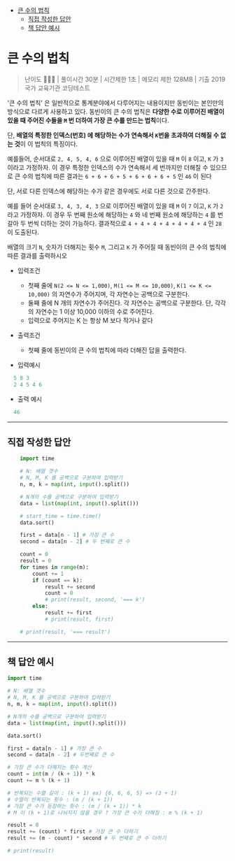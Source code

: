 - [큰 수의 법칙](#큰-수의-법칙)
  - [직접 작성한 답안](#직접-작성한-답안)
  - [책 답안 예시](#책-답안-예시)

# 큰 수의 법칙

> 난이도 🧡🤍🤍 | 풀이시간 30분 | 시간제한 1초 | 메모리 제한 128MB | 기출 2019 국가 교육기관 코딩테스트

'큰 수의 법칙' 은 일반적으로 통계분야에서 다루어지는 내용이지만 동빈이는 본인만의 방식으로 다르게 사용하고 있다. 동빈이의 큰 수의 법칙은 **다양한 수로 이루어진 배열이 있을 때 주어진 수들을 `M` 번 더하여 가장 큰 수를 만드는 법칙**이다.

단, **배열의 특정한 인덱스(번호) 에 해당하는 수가 연속해서 `K`번을 초과하여 더해질 수 없는 것**이 이 법칙의 특징이다.

예를들어, 순서대로 `2, 4, 5, 4, 6` 으로 이루어진 배열이 있을 때 `M` 이 `8` 이고, `K` 가 `3` 이라고 가정하자. 이 경우 특정한 인덱스의 수가 연속해서 세 번까지만 더해질 수 있으므로 큰 수의 법칙에 따른 결과는 `6 + 6 + 6 + 5 + 6 + 6 + 6 + 5` 인 `46` 이 된다

단, 서로 다른 인덱스에 해당하는 수가 같은 경우에도 서로 다른 것으로 간주한다.

예를 들어 순서대로 `3, 4, 3, 4, 3` 으로 이루어진 배열이 있을 때 `M` 이 `7` 이고, `K` 가 `2` 라고 가정하자. 이 경우 두 번째 원소에 해당하는 `4` 와 네 번째 원소에 해당하는 `4` 를 번갈아 두 번씩 더하는 것이 가능하다. 결과적으로 `4 + 4 + 4 + 4 + 4 + 4 + 4` 인 `28` 이 도출된다.

배열의 크기 `N`, 숫자가 더해지는 횟수 `M`, 그리고 `K` 가 주어질 때 동빈이의 큰 수의 법칙에 따른 결과를 출력하시오

* 입력조건
  * 첫째 줄에 `N(2 <= N <= 1,000)`, `M(1 <= M <= 10,000)`, `K(1 <= K <= 10,000)` 의 자연수가 주어지며, 각 자연수는 공백으로 구분한다.
  * 둘째 줄에 N 개의 자연수가 주어진다. 각 자연수는 공백으로 구분한다. 단, 각각의 자연수는 1 이상 10,000 이하의 수로 주어진다.
  * 입력으로 주어지는 K 는 항상 M 보다 작거나 같다
* 출력조건
  * 첫째 줄에 동빈이의 큰 수의 법칙에 따라 더해진 답을 출력한다.

* 입력예시

``` python
  5 8 3
  2 4 5 4 6
```

* 출력 예시

``` python
  46
```

-------
## 직접 작성한 답안

``` python
    import time

    # N: 배열 갯수
    # N, M, K 를 공백으로 구분하여 입력받기
    n, m, k = map(int, input().split())

    # N개의 수를 공백으로 구분하여 입력받기
    data = list(map(int, input().split()))

    # start_time = time.time()
    data.sort()

    first = data[n - 1] # 가장 큰 수
    second = data[n - 2] # 두 번째로 큰 수

    count = 0
    result = 0
    for times in range(m):
        count += 1
        if (count == k):
            result += second
            count = 0
            # print(result, second, '=== k')
        else:
            result += first
            # print(result, first)

    # print(result, '=== result')
```

------

## 책 답안 예시

``` py
import time

# N: 배열 갯수
# N, M, K 를 공백으로 구분하여 입력받기
n, m, k = map(int, input().split())

# N개의 수를 공백으로 구분하여 입력받기
data = list(map(int, input().split()))

data.sort()

first = data[n - 1] # 가장 큰 수
second = data[n - 2] # 두번째로 큰 수

# 가장 큰 수가 더해지는 횟수 계산
count = int(m / (k + 1)) * k
count += m % (k + 1)

# 반복되는 수열 길이 : (k + 1) ex) {6, 6, 6, 5} => (3 + 1)
# 수열이 반복되는 횟수 : (m / (k + 1))
# 가장 큰 수가 등장하는 횟수 : (m / (k + 1)) * k
# M 이 (k + 1)로 나눠지지 않을 경우 ? 가장 큰 수가 더해짐 : m % (k + 1)

result = 0
result += (count) * first # 가장 큰 수 더하기
result += (m - count) * second # 두 번째로 큰 수 더하기

# print(result)
```